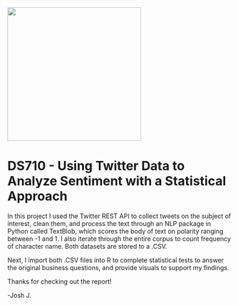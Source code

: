 <img src="https://datasciencedegree.wisconsin.edu/wp-content/themes/data-gulp/images/logo.svg" width="300">

# DS710 - Using Twitter Data to Analyze Sentiment with a Statistical Approach

In this project I used the Twitter REST API to collect tweets on the subject of interest, clean them, and process the text through an NLP package in Python called TextBlob, which scores the body of text on polarity ranging between -1 and 1. I also iterate through the entire corpus to count frequency of character name. Both datasets are stored to a .CSV.

Next, I import both .CSV files into R to complete statistical tests to answer the original business questions, and provide visuals to support my findings. 

Thanks for checking out the report!

-Josh J.
